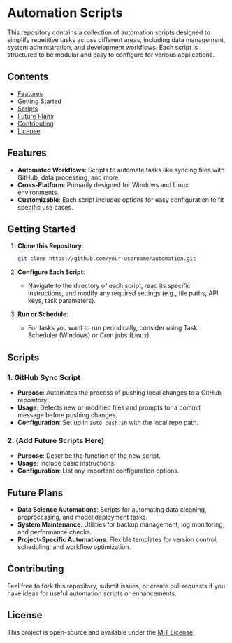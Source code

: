 # Automation Scripts

This repository contains a collection of automation scripts designed to simplify repetitive tasks across different areas, including data management, system administration, and development workflows. Each script is structured to be modular and easy to configure for various applications.

## Contents

- [Features](#features)
- [Getting Started](#getting-started)
- [Scripts](#scripts)
- [Future Plans](#future-plans)
- [Contributing](#contributing)
- [License](#license)

## Features

- **Automated Workflows**: Scripts to automate tasks like syncing files with GitHub, data processing, and more.
- **Cross-Platform**: Primarily designed for Windows and Linux environments.
- **Customizable**: Each script includes options for easy configuration to fit specific use cases.

## Getting Started

1. **Clone this Repository**:
    ```bash
    git clone https://github.com/your-username/automation.git
    ```

2. **Configure Each Script**:
   - Navigate to the directory of each script, read its specific instructions, and modify any required settings (e.g., file paths, API keys, task parameters).

3. **Run or Schedule**:
   - For tasks you want to run periodically, consider using Task Scheduler (Windows) or Cron jobs (Linux).

## Scripts

### 1. GitHub Sync Script
   - **Purpose**: Automates the process of pushing local changes to a GitHub repository.
   - **Usage**: Detects new or modified files and prompts for a commit message before pushing changes.
   - **Configuration**: Set up in `auto_push.sh` with the local repo path.
   
### 2. (Add Future Scripts Here)
   - **Purpose**: Describe the function of the new script.
   - **Usage**: Include basic instructions.
   - **Configuration**: List any important configuration options.

## Future Plans

- **Data Science Automations**: Scripts for automating data cleaning, preprocessing, and model deployment tasks.
- **System Maintenance**: Utilities for backup management, log monitoring, and performance checks.
- **Project-Specific Automations**: Flexible templates for version control, scheduling, and workflow optimization.

## Contributing

Feel free to fork this repository, submit issues, or create pull requests if you have ideas for useful automation scripts or enhancements.

## License

This project is open-source and available under the [MIT License](LICENSE).
